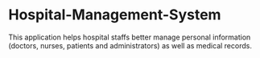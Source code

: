 # Hospital-Management-System
This application helps hospital staffs better manage personal information (doctors, nurses, patients and administrators) as well as medical records.
